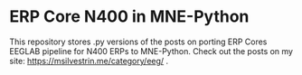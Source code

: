 # ERP Core N400 in MNE-Python

This repository stores .py versions of the posts on porting ERP Cores EEGLAB pipeline for N400 ERPs to MNE-Python. Check out the posts on my site: https://msilvestrin.me/category/eeg/ .
